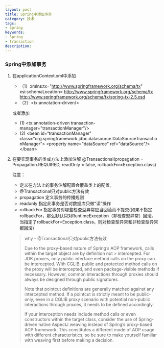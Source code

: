 ```yaml
---
layout: post
title: Spring中添加事务
category: 技术
tags: 
- Spring
keywords: 
- Spring
- transaction
description: 
---
```


### Spring中添加事务

1. 在applicationContext.xml中添加
	- （1）xmlns:tx="http://www.springframework.org/schema/tx"
xsi:schemaLocation=
http://www.springframework.org/schema/tx http://www.springframework.org/schema/tx/spring-tx-2.5.xsd
	- （2）&lt;tx:annotation-driven/&gt;

	或者添加
	
	- (1) &lt;tx:annotation-driven transaction-manager="transactionManager"/&gt;   
	- (2) &lt;bean id=“transactionManager" class="org.springframework.jdbc.datasource.DataSourceTransactionManager"&gt;
        &lt;property name="dataSource" ref="dataSource"/&gt;
&lt;/bean&gt;

2. 在要实现事务的类或方法上添加注解
@Transactional(propagation = Propagation.REQUIRED, readOnly = false, rollbackFor=Exception.class)

	注意：
	- 定义在方法上的事务注解配置会覆盖类上的配置。
	- @Transactional只对public方法有效
	- propagation 定义事务的传播规则
	- readonly 指定此事务是否对数据库只做“读”操作
	- rollbackFor 指定事务对哪些检查型异常应当回滚而不提交(如果不指定rollbackFor，那么默认只对RuntimeException（非检查型异常）回滚。当指定了rollbackFor=Exception.class，则对检查型异常和非检查型异常都回滚)
	
	> why - @Transactional只对public方法有效 
	>
	> Due to the proxy-based nature of Spring’s AOP framework, calls within the target object are by definition not 	> intercepted. For JDK proxies, only public interface method calls on the proxy can be intercepted. With CGLIB, public 
	> and protected method calls on the proxy will be intercepted, and even package-visible methods if necessary. However, 
	> common interactions through proxies should always be designed through public signatures.
	> 
	> Note that pointcut definitions are generally matched against any intercepted method. If a pointcut is strictly meant 
	> to be public-only, even in a CGLIB proxy scenario with potential non-public interactions through proxies, it needs 
	> to be defined accordingly.
	> 
	> If your interception needs include method calls or even constructors within the target class, consider the use of 
	> Spring-driven native AspectJ weaving instead of Spring’s proxy-based AOP framework. This constitutes a different 
	> mode of AOP usage with different characteristics, so be sure to make yourself familiar with weaving first before 
	> making a decision.
